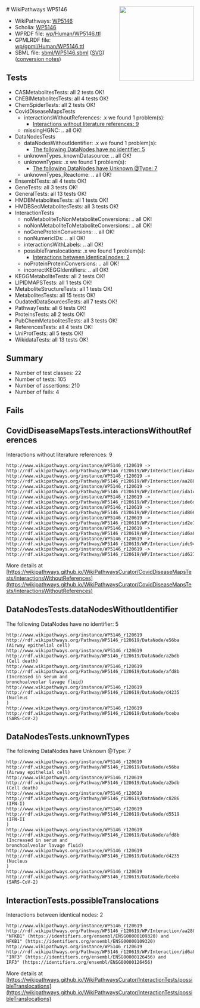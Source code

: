 <img style="float: right; width: 200px" src="../logo.png" />
# WikiPathways WP5146

* WikiPathways: [WP5146](https://identifiers.org/wikipathways:WP5146)
* Scholia: [WP5146](https://scholia.toolforge.org/wikipathways/WP5146)
* WPRDF file: [wp/Human/WP5146.ttl](../wp/Human/WP5146.ttl)
* GPMLRDF file: [wp/gpml/Human/WP5146.ttl](../wp/gpml/Human/WP5146.ttl)
* SBML file: [sbml/WP5146.sbml](../sbml/WP5146.sbml) ([SVG](../sbml/WP5146.svg)) ([conversion notes](../sbml/WP5146.txt))

## Tests
* CASMetabolitesTests: all 2 tests OK!
* ChEBIMetabolitesTests: all 4 tests OK!
* ChemSpiderTests: all 2 tests OK!
* CovidDiseaseMapsTests
    * interactionsWithoutReferences: .x we found 1 problem(s):
        * [Interactions without literature references: 9](#2e295937)
    * missingHGNC: .. all OK!
* DataNodesTests
    * dataNodesWithoutIdentifier: .x we found 1 problem(s):
        * [The following DataNodes have no identifier: 5](#d2d32fa4)
    * unknownTypes_knownDatasource: .. all OK!
    * unknownTypes: .x we found 1 problem(s):
        * [The following DataNodes have Unknown @Type: 7](#839973e5)
    * unknownTypes_Reactome: .. all OK!
* EnsemblTests: all 4 tests OK!
* GeneTests: all 3 tests OK!
* GeneralTests: all 13 tests OK!
* HMDBMetabolitesTests: all 1 tests OK!
* HMDBSecMetabolitesTests: all 3 tests OK!
* InteractionTests
    * noMetaboliteToNonMetaboliteConversions: .. all OK!
    * noNonMetaboliteToMetaboliteConversions: .. all OK!
    * noGeneProteinConversions: .. all OK!
    * nonNumericIDs: .. all OK!
    * interactionsWithLabels: .. all OK!
    * possibleTranslocations: .x we found 1 problem(s):
        * [Interactions between identical nodes: 2](#1c118207)
    * noProteinProteinConversions: .. all OK!
    * incorrectKEGGIdentifiers: .. all OK!
* KEGGMetaboliteTests: all 2 tests OK!
* LIPIDMAPSTests: all 1 tests OK!
* MetaboliteStructureTests: all 1 tests OK!
* MetabolitesTests: all 15 tests OK!
* OudatedDataSourcesTests: all 7 tests OK!
* PathwayTests: all 6 tests OK!
* ProteinsTests: all 2 tests OK!
* PubChemMetabolitesTests: all 3 tests OK!
* ReferencesTests: all 4 tests OK!
* UniProtTests: all 5 tests OK!
* WikidataTests: all 13 tests OK!


## Summary

* Number of test classes: 22
* Number of tests: 105
* Number of assertions: 210
* Number of fails: 4

## Fails

<a name="2e295937" />

## CovidDiseaseMapsTests.interactionsWithoutReferences

Interactions without literature references: 9
```
http://www.wikipathways.org/instance/WP5146_r120619 -> http://rdf.wikipathways.org/Pathway/WP5146_r120619/WP/Interaction/id4ae4e6b1
http://www.wikipathways.org/instance/WP5146_r120619 -> http://rdf.wikipathways.org/Pathway/WP5146_r120619/WP/Interaction/aa288
http://www.wikipathways.org/instance/WP5146_r120619 -> http://rdf.wikipathways.org/Pathway/WP5146_r120619/WP/Interaction/ida1cc3b50
http://www.wikipathways.org/instance/WP5146_r120619 -> http://rdf.wikipathways.org/Pathway/WP5146_r120619/WP/Interaction/ide6dd58a3
http://www.wikipathways.org/instance/WP5146_r120619 -> http://rdf.wikipathways.org/Pathway/WP5146_r120619/WP/Interaction/id806760c3
http://www.wikipathways.org/instance/WP5146_r120619 -> http://rdf.wikipathways.org/Pathway/WP5146_r120619/WP/Interaction/id2e78a262
http://www.wikipathways.org/instance/WP5146_r120619 -> http://rdf.wikipathways.org/Pathway/WP5146_r120619/WP/Interaction/id6a8a8f45
http://www.wikipathways.org/instance/WP5146_r120619 -> http://rdf.wikipathways.org/Pathway/WP5146_r120619/WP/Interaction/idc940e03
http://www.wikipathways.org/instance/WP5146_r120619 -> http://rdf.wikipathways.org/Pathway/WP5146_r120619/WP/Interaction/id62707f69
```

More details at [https://wikipathways.github.io/WikiPathwaysCurator/CovidDiseaseMapsTests/interactionsWithoutReferences](https://wikipathways.github.io/WikiPathwaysCurator/CovidDiseaseMapsTests/interactionsWithoutReferences)

<a name="d2d32fa4" />

## DataNodesTests.dataNodesWithoutIdentifier

The following DataNodes have no identifier: 5
```
http://www.wikipathways.org/instance/WP5146_r120619 http://rdf.wikipathways.org/Pathway/WP5146_r120619/DataNode/e56ba (Airway epithelial cell)
http://www.wikipathways.org/instance/WP5146_r120619 http://rdf.wikipathways.org/Pathway/WP5146_r120619/DataNode/a2bdb (Cell death)
http://www.wikipathways.org/instance/WP5146_r120619 http://rdf.wikipathways.org/Pathway/WP5146_r120619/DataNode/afd8b (Increased in serum and
bronchoalveolar lavage fluid)
http://www.wikipathways.org/instance/WP5146_r120619 http://rdf.wikipathways.org/Pathway/WP5146_r120619/DataNode/d4235 (Nucleus
)
http://www.wikipathways.org/instance/WP5146_r120619 http://rdf.wikipathways.org/Pathway/WP5146_r120619/DataNode/bceba (SARS-CoV-2)
```

<a name="839973e5" />

## DataNodesTests.unknownTypes

The following DataNodes have Unknown @Type: 7
```
http://www.wikipathways.org/instance/WP5146_r120619 http://rdf.wikipathways.org/Pathway/WP5146_r120619/DataNode/e56ba (Airway epithelial cell)
http://www.wikipathways.org/instance/WP5146_r120619 http://rdf.wikipathways.org/Pathway/WP5146_r120619/DataNode/a2bdb (Cell death)
http://www.wikipathways.org/instance/WP5146_r120619 http://rdf.wikipathways.org/Pathway/WP5146_r120619/DataNode/c8286 (IFN-I)
http://www.wikipathways.org/instance/WP5146_r120619 http://rdf.wikipathways.org/Pathway/WP5146_r120619/DataNode/d5519 (IFN-II
)
http://www.wikipathways.org/instance/WP5146_r120619 http://rdf.wikipathways.org/Pathway/WP5146_r120619/DataNode/afd8b (Increased in serum and
bronchoalveolar lavage fluid)
http://www.wikipathways.org/instance/WP5146_r120619 http://rdf.wikipathways.org/Pathway/WP5146_r120619/DataNode/d4235 (Nucleus
)
http://www.wikipathways.org/instance/WP5146_r120619 http://rdf.wikipathways.org/Pathway/WP5146_r120619/DataNode/bceba (SARS-CoV-2)
```

<a name="1c118207" />

## InteractionTests.possibleTranslocations

Interactions between identical nodes: 2
```
http://www.wikipathways.org/instance/WP5146_r120619 http://rdf.wikipathways.org/Pathway/WP5146_r120619/WP/Interaction/aa288 "NFKB1" (https://identifiers.org/ensembl/ENSG00000109320) and 
NFKB1" (https://identifiers.org/ensembl/ENSG00000109320)
http://www.wikipathways.org/instance/WP5146_r120619 http://rdf.wikipathways.org/Pathway/WP5146_r120619/WP/Interaction/id6a8a8f45 "IRF3" (https://identifiers.org/ensembl/ENSG00000126456) and 
IRF3" (https://identifiers.org/ensembl/ENSG00000126456)
```

More details at [https://wikipathways.github.io/WikiPathwaysCurator/InteractionTests/possibleTranslocations](https://wikipathways.github.io/WikiPathwaysCurator/InteractionTests/possibleTranslocations)


